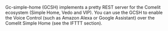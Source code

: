 Gc-simple-home (GCSH) implements a pretty REST server for the Comelit ecosystem (Simple Home, Vedo and VIP).
You can use the GCSH to enable the Voice Control (such as Amazon Alexa or Google Assistant) over the Comelit Simple Home (see the IFTTT section).
